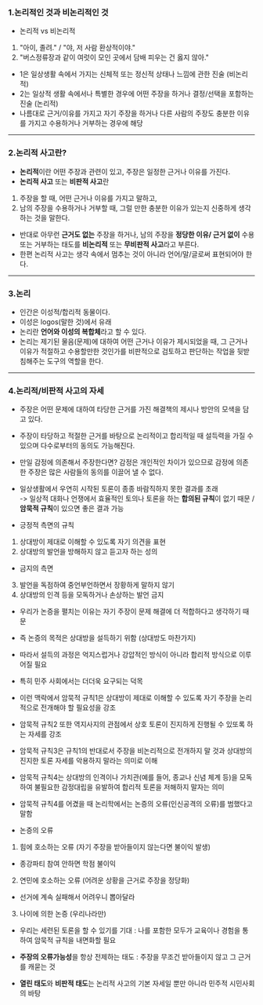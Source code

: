 ### 1.논리적인 것과 비논리적인 것

- 논리적 vs 비논리적

1. "아이, 졸려." / "야, 저 사람 환상적이야."
2. "버스정류장과 같이 여럿이 모인 곳에서 담배 피우는 건 옳지 않아."

- 1은 일상생활 속에서 가지는 신체적 또는 정신적 상태나 느낌에 관한 진술 (비논리적)
- 2는 일상적 생활 속에서나 특별한 경우에 어떤 주장을 하거나 결정/선택을 포함하는 진술 (논리적)
- 나름대로 근거/이유를 가지고 자기 주장을 하거나 다른 사람의 주장도 충분한 이유를 가지고 수용하거나 거부하는 경우에 해당

<hr>

### 2.논리적 사고란?

- **논리적**이란 어떤 주장과 관련이 있고, 주장은 일정한 근거나 이유를 가진다.
- **논리적 사고** 또는 **비판적 사고**란

1. 주장을 할 때, 어떤 근거나 이유를 가지고 말하고,
2. 남의 주장을 수용하거나 거부할 때, 그럴 만한 충분한 이유가 있는지 신중하게 생각하는 것을 말한다.

- 반대로 아무런 **근거도 없는** 주장을 하거나, 남의 주장을 **정당한 이유/ 근거 없이** 수용 또는 거부하는 태도를 **비논리적** 또는 **무비판적 사고**라고 부른다.
- 한편 논리적 사고는 생각 속에서 멈추는 것이 아니라 언어/말/글로써 표현되어야 한다.

<hr>

### 3.논리

- 인간은 이성적/합리적 동물이다.
- 이성은 logos(말한 것)에서 유래
- 논리란 **언어와 이성의 복합체**라고 할 수 있다.
- 논리는 제기된 물음(문제)에 대하여 어떤 근거나 이유가 제시되었을 때, 그 근거나 이유가 적절하고 수용할만한 것인가를 비판적으로 검토하고 판단하는 작업을 뒷받침해주는 도구의 역할을 한다.

<hr>

### 4.논리적/비판적 사고의 자세

- 주장은 어떤 문제에 대하여 타당한 근거를 가진 해결책의 제시나 방안의 모색을 담고 있다.
- 주장이 타당하고 적절한 근거를 바탕으로 논리적이고 합리적일 때 설득력을 가질 수 있으며 다수로부터의 동의도 가능해진다.
- 만일 감정에 의존해서 주장한다면? 감정은 개인적인 차이가 있으므로 감정에 의존한 주장은 많은 사람들의 동의를 이끌어 낼 수 없다.
- 일상생활에서 우연히 시작된 토론이 종종 바람직하지 못한 결과를 초래<br>
  -> 일상적 대화나 언쟁에서 효율적인 토의나 토론을 하는 **합의된 규칙**이 없기 때문 / **암묵적 규칙**이 있으면 좋은 결과 가능

- 긍정적 측면의 규칙

1. 상대방이 제대로 이해할 수 있도록 자기 의견을 표현
2. 상대방의 발언을 방해하지 않고 듣고자 하는 성의

- 금지의 측면

3. 발언을 독점하여 중언부언하면서 장황하게 말하지 않기
4. 상대방의 인격 등을 모독하거나 손상하는 발언 금지

- 우리가 논증을 펼치는 이유는 자기 주장이 문제 해결에 더 적합하다고 생각하기 때문
- 즉 논증의 목적은 상대방을 설득하기 위함 (상대방도 마찬가지)
- 따라서 설득의 과정은 억지스럽거나 강압적인 방식이 아니라 합리적 방식으로 이루어질 필요
- 특히 민주 사회에서는 더더욱 요구되는 덕목

- 이런 맥락에서 암묵적 규칙1은 상대방이 제대로 이해할 수 있도록 자기 주장을 논리적으로 전개해야 할 필요성을 강조
- 암묵적 규칙2 또한 역지사지의 관점에서 상호 토론이 진지하게 진행될 수 있또록 하는 자세를 강조
- 암묵적 규칙3은 규칙1의 반대로서 주장을 비논리적으로 전개하지 말 것과 상대방의 진지한 토론 자세를 악용하지 말라는 의미로 이해
- 암묵적 규칙4는 상대방의 인격이나 가치관(예를 들어, 종교나 신념 체계 등)을 모독하여 불필요한 감정대립을 유발하여 합리적 토론을 저해하지 말자는 의미
- 암묵적 규칙4를 어겼을 때 논리학에서는 논증의 오류(인신공격의 오류)를 범했다고 말함

- 논증의 오류

1. 힘에 호소하는 오류 (자기 주장을 받아들이지 않는다면 불이익 발생)

- 종강파티 참여 안하면 학점 불이익

2. 연민에 호소하는 오류 (어려운 상황을 근거로 주장을 정당화)

- 선거에 계속 실패해서 어려우니 뽑아달라

3. 나이에 의한 논증 (우리나라만)

- 우리는 세련된 토론을 할 수 있기를 기대 : 나를 포함한 모두가 교육이나 경험을 통하여 암묵적 규칙을 내면화할 필요

- **주장의 오류가능성**을 항상 전제하는 태도 : 주장을 무조건 받아들이지 않고 그 근거를 캐묻는 것
- **열린 태도**와 **비판적 태도**는 논리적 사고의 기본 자세일 뿐만 아니라 민주적 시민사회의 바탕
